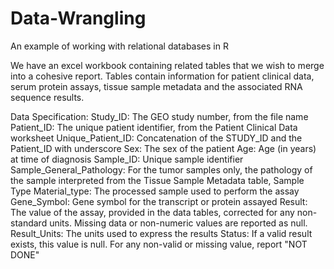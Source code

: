 # Data-Wrangling
An example of working with relational databases in R

We have an excel workbook containing related tables that we wish to merge into a cohesive report. 
Tables contain information for patient clinical data, serum protein assays, tissue sample metadata and the associated RNA sequence results.



Data Specification:
Study_ID: The GEO study number, from the file name  
Patient_ID: The unique patient identifier, from the Patient Clinical Data worksheet
Unique_Patient_ID: Concatenation of the STUDY_ID and the Patient_ID with underscore
Sex: The sex of the patient
Age: Age (in years) at time of diagnosis
Sample_ID: Unique sample identifier
Sample_General_Pathology: For the tumor samples only, the pathology of the sample interpreted from the Tissue Sample Metadata table, Sample Type 
Material_type: The processed sample used to perform the assay
Gene_Symbol: Gene symbol for the transcript or protein assayed
Result: The value of the assay, provided in the data tables, corrected for any non-standard units. Missing data or non-numeric values are reported as null.
Result_Units: The units used to express the results
Status: If a valid result exists, this value is null. For any non-valid or missing value, report "NOT DONE"


